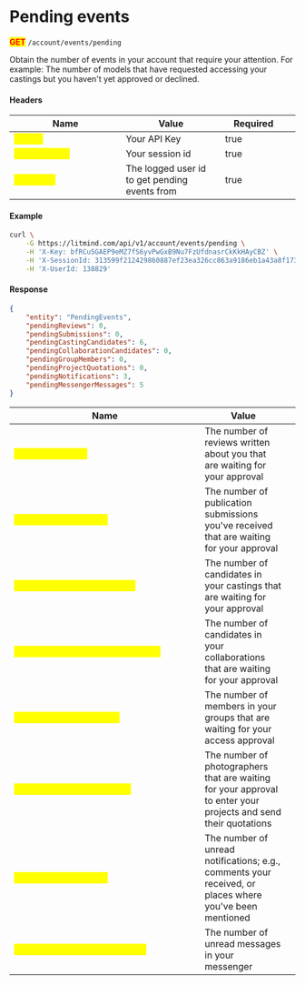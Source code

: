# Pending events

<mark style="color:red;">**GET**</mark> `/account/events/pending`

Obtain the number of events in your account that require your attention. For example: The number of models that have requested accessing your castings but you haven't yet approved or declined.

#### Headers

<table><thead><tr><th width="181">Name</th><th>Value</th><th width="100" data-type="checkbox">Required</th><th data-hidden></th></tr></thead><tbody><tr><td><mark style="color:yellow;"><strong>X-Key</strong></mark></td><td>Your API Key</td><td>true</td><td></td></tr><tr><td><mark style="color:yellow;"><strong>X-SessionId</strong></mark></td><td>Your session id</td><td>true</td><td></td></tr><tr><td><mark style="color:yellow;"><strong>X-UserId</strong></mark></td><td>The logged user id to get pending events from</td><td>true</td><td></td></tr></tbody></table>

#### Example

```bash
curl \
    -G https://litmind.com/api/v1/account/events/pending \
    -H 'X-Key: bfRCu5GAEP9eMZ7fS6yvPwGxB9Nu7FzUfdnasrCkKkHAyCBZ' \
    -H 'X-SessionId: 313599f212429860887ef23ea326cc863a9186eb1a43a8f1739a1815ebe2a588' \
    -H 'X-UserId: 138829'
```

#### Response

```json
{
    "entity": "PendingEvents",
    "pendingReviews": 0,
    "pendingSubmissions": 0,
    "pendingCastingCandidates": 6,
    "pendingCollaborationCandidates": 0,
    "pendingGroupMembers": 0,
    "pendingProjectQuotations": 0,
    "pendingNotifications": 3,
    "pendingMessengerMessages": 5
}
```

<table><thead><tr><th width="320">Name</th><th>Value</th><th data-hidden></th></tr></thead><tbody><tr><td><mark style="color:yellow;"><strong>pendingReviews</strong></mark></td><td>The number of reviews written about you that are waiting for your approval</td><td></td></tr><tr><td><mark style="color:yellow;"><strong>pendingSubmissions</strong></mark></td><td>The number of publication submissions you've received that are waiting for your approval</td><td></td></tr><tr><td><mark style="color:yellow;"><strong>pendingCastingCandidates</strong></mark></td><td>The number of candidates in your castings that are waiting for your approval</td><td></td></tr><tr><td><mark style="color:yellow;"><strong>pendingCollaborationCandidates</strong></mark></td><td>The number of candidates in your collaborations that are waiting for your approval</td><td></td></tr><tr><td><mark style="color:yellow;"><strong>pendingGroupMembers</strong></mark></td><td>The number of members in your groups that are waiting for your access approval</td><td></td></tr><tr><td><mark style="color:yellow;"><strong>pendingProjectQuotations</strong></mark></td><td>The number of photographers that are waiting for your approval to enter your projects and send their quotations</td><td></td></tr><tr><td><mark style="color:yellow;"><strong>pendingNotifications</strong></mark></td><td>The number of unread notifications; e.g., comments your received, or places where you've been mentioned</td><td></td></tr><tr><td><mark style="color:yellow;"><strong>pendingMessengerMessages</strong></mark></td><td>The number of unread messages in your messenger</td><td></td></tr></tbody></table>
